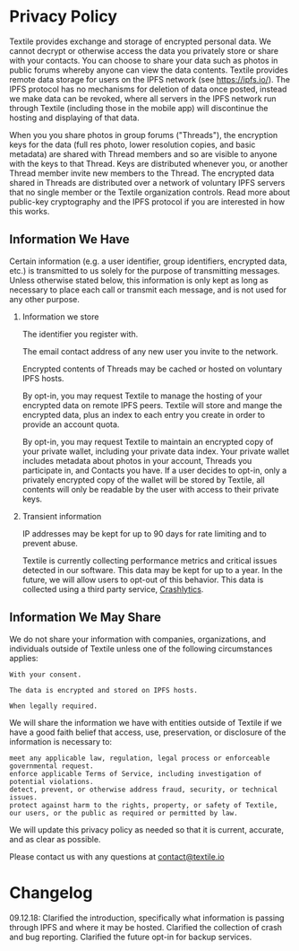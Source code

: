 # Privacy Policy

Textile provides exchange and storage of encrypted personal data. We cannot decrypt or otherwise access the data you privately store or share with your contacts. You can choose to share your data such as photos in public forums whereby anyone can view the data contents. Textile provides remote data storage for users on the IPFS network (see https://ipfs.io/). The IPFS protocol has no mechanisms for deletion of data once posted, instead we make data can be revoked, where all servers in the IPFS network run through Textile (including those in the mobile app) will discontinue the hosting and displaying of that data. 

When you you share photos in group forums ("Threads"), the encryption keys for the data (full res photo, lower resolution copies, and basic metadata) are shared with Thread members and so are visible to anyone with the keys to that Thread. Keys are distributed whenever you, or another Thread member invite new members to the Thread. The encrypted data shared in Threads are distributed over a network of voluntary IPFS servers that no single member or the Textile organization controls. Read more about public-key cryptography and the IPFS protocol if you are interested in how this works. 

## Information We Have

Certain information (e.g. a user identifier, group identifiers, encrypted data, etc.) is transmitted to us solely for the purpose of transmitting messages. Unless otherwise stated below, this information is only kept as long as necessary to place each call or transmit each message, and is not used for any other purpose.

1. Information we store

    The identifier you register with.

    The email contact address of any new user you invite to the network.

    Encrypted contents of Threads may be cached or hosted on voluntary IPFS hosts.

    By opt-in, you may request Textile to manage the hosting of your encrypted data on remote IPFS peers. Textile will store and mange the encrypted data, plus an index to each entry you create in order to provide an account quota. 

    By opt-in, you may request Textile to maintain an encrypted copy of your private wallet, including your private data index. Your private wallet includes metadata about photos in your account, Threads you participate in, and Contacts you have. If a user decides to opt-in, only a privately encrypted copy of the wallet will be stored by Textile, all contents will only be readable by the user with access to their private keys.

2. Transient information

    IP addresses may be kept for up to 90 days for rate limiting and to prevent abuse.

    Textile is currently collecting performance metrics and critical issues detected in our software. This data may be kept for up to a year. In the future, we will allow users to opt-out of this behavior. This data is collected using a third party service, [Crashlytics](https://fabric.io/). 

## Information We May Share

We do not share your information with companies, organizations, and individuals outside of Textile unless one of the following circumstances applies:

    With your consent.

    The data is encrypted and stored on IPFS hosts.

    When legally required.

We will share the information we have with entities outside of Textile if we have a good faith belief that access, use, preservation, or disclosure of the information is necessary to:

    meet any applicable law, regulation, legal process or enforceable governmental request.
    enforce applicable Terms of Service, including investigation of potential violations.
    detect, prevent, or otherwise address fraud, security, or technical issues.
    protect against harm to the rights, property, or safety of Textile, our users, or the public as required or permitted by law.

We will update this privacy policy as needed so that it is current, accurate, and as clear as possible.

Please contact us with any questions at contact@textile.io

# Changelog

09.12.18: Clarified the introduction, specifically what information is passing through IPFS and where it may be hosted. Clarified the collection of crash and bug reporting. Clarified the future opt-in for backup services.
